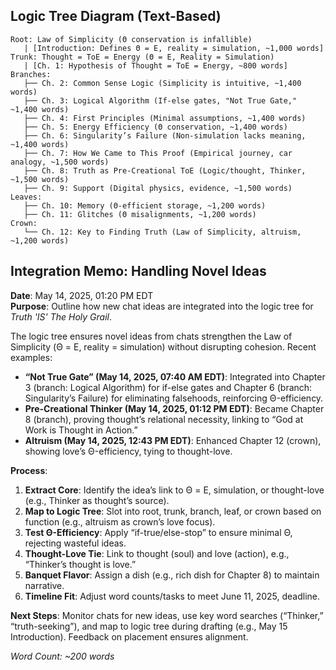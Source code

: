 ## Logic Tree Diagram (Text-Based)

```
Root: Law of Simplicity (Θ conservation is infallible)
   | [Introduction: Defines Θ = E, reality = simulation, ~1,000 words]
Trunk: Thought = ToE = Energy (Θ = E, Reality = Simulation)
   | [Ch. 1: Hypothesis of Thought = ToE = Energy, ~800 words]
Branches:
   ├── Ch. 2: Common Sense Logic (Simplicity is intuitive, ~1,400 words)
   ├── Ch. 3: Logical Algorithm (If-else gates, "Not True Gate," ~1,400 words)
   ├── Ch. 4: First Principles (Minimal assumptions, ~1,400 words)
   ├── Ch. 5: Energy Efficiency (Θ conservation, ~1,400 words)
   ├── Ch. 6: Singularity’s Failure (Non-simulation lacks meaning, ~1,400 words)
   ├── Ch. 7: How We Came to This Proof (Empirical journey, car analogy, ~1,500 words)
   ├── Ch. 8: Truth as Pre-Creational ToE (Logic/thought, Thinker, ~1,500 words)
   ├── Ch. 9: Support (Digital physics, evidence, ~1,500 words)
Leaves:
   ├── Ch. 10: Memory (Θ-efficient storage, ~1,200 words)
   ├── Ch. 11: Glitches (Θ misalignments, ~1,200 words)
Crown:
   └── Ch. 12: Key to Finding Truth (Law of Simplicity, altruism, ~1,200 words)
```

## Integration Memo: Handling Novel Ideas

**Date**: May 14, 2025, 01:20 PM EDT  
**Purpose**: Outline how new chat ideas are integrated into the logic tree for *Truth 'IS' The Holy Grail*.

The logic tree ensures novel ideas from chats strengthen the Law of Simplicity (Θ = E, reality = simulation) without disrupting cohesion. Recent examples:
- **“Not True Gate” (May 14, 2025, 07:40 AM EDT)**: Integrated into Chapter 3 (branch: Logical Algorithm) for if-else gates and Chapter 6 (branch: Singularity’s Failure) for eliminating falsehoods, reinforcing Θ-efficiency.
- **Pre-Creational Thinker (May 14, 2025, 01:12 PM EDT)**: Became Chapter 8 (branch), proving thought’s relational necessity, linking to “God at Work is Thought in Action.”
- **Altruism (May 14, 2025, 12:43 PM EDT)**: Enhanced Chapter 12 (crown), showing love’s Θ-efficiency, tying to thought-love.

**Process**:
1. **Extract Core**: Identify the idea’s link to Θ = E, simulation, or thought-love (e.g., Thinker as thought’s source).
2. **Map to Logic Tree**: Slot into root, trunk, branch, leaf, or crown based on function (e.g., altruism as crown’s love focus).
3. **Test Θ-Efficiency**: Apply “if-true/else-stop” to ensure minimal Θ, rejecting wasteful ideas.
4. **Thought-Love Tie**: Link to thought (soul) and love (action), e.g., “Thinker’s thought is love.”
5. **Banquet Flavor**: Assign a dish (e.g., rich dish for Chapter 8) to maintain narrative.
6. **Timeline Fit**: Adjust word counts/tasks to meet June 11, 2025, deadline.

**Next Steps**: Monitor chats for new ideas, use key word searches (“Thinker,” “truth-seeking”), and map to logic tree during drafting (e.g., May 15 Introduction). Feedback on placement ensures alignment.

*Word Count: ~200 words*